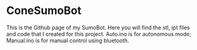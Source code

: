 # ConeSumoBot

This is the Github page of my SumoBot. Here you will find the stl, ipt files and code that I created for this project. Auto.ino is for autonomous mode; Manual.ino is for manual control using bluetooth.
